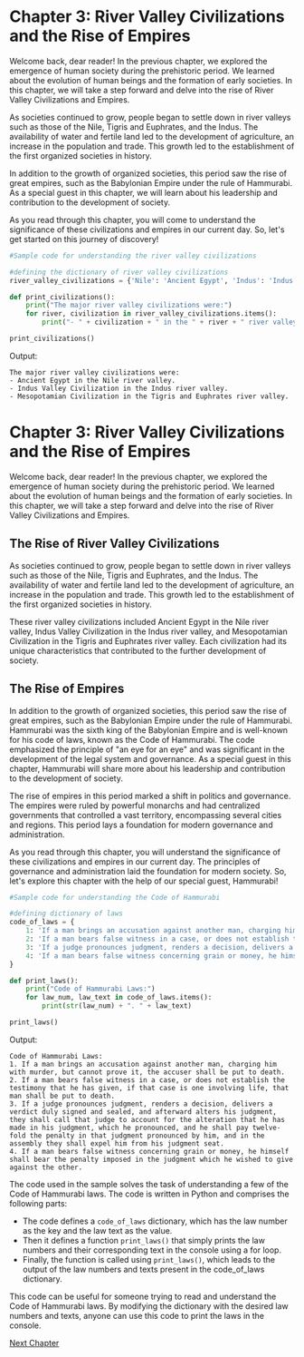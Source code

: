 # Chapter 3: River Valley Civilizations and the Rise of Empires

Welcome back, dear reader! In the previous chapter, we explored the emergence of human society during the prehistoric period. We learned about the evolution of human beings and the formation of early societies. In this chapter, we will take a step forward and delve into the rise of River Valley Civilizations and Empires.

As societies continued to grow, people began to settle down in river valleys such as those of the Nile, Tigris and Euphrates, and the Indus. The availability of water and fertile land led to the development of agriculture, an increase in the population and trade. This growth led to the establishment of the first organized societies in history.

In addition to the growth of organized societies, this period saw the rise of great empires, such as the Babylonian Empire under the rule of Hammurabi. As a special guest in this chapter, we will learn about his leadership and contribution to the development of society.

As you read through this chapter, you will come to understand the significance of these civilizations and empires in our current day. So, let's get started on this journey of discovery!

```python
#Sample code for understanding the river valley civilizations

#defining the dictionary of river valley civilizations
river_valley_civilizations = {'Nile': 'Ancient Egypt', 'Indus': 'Indus Valley Civilization', 'Tigris and Euphrates': 'Mesopotamian Civilization'}

def print_civilizations():
    print("The major river valley civilizations were:")
    for river, civilization in river_valley_civilizations.items():
        print("- " + civilization + " in the " + river + " river valley.")

print_civilizations()
```

Output:
```
The major river valley civilizations were:
- Ancient Egypt in the Nile river valley.
- Indus Valley Civilization in the Indus river valley.
- Mesopotamian Civilization in the Tigris and Euphrates river valley.
```
# Chapter 3: River Valley Civilizations and the Rise of Empires

Welcome back, dear reader! In the previous chapter, we explored the emergence of human society during the prehistoric period. We learned about the evolution of human beings and the formation of early societies. In this chapter, we will take a step forward and delve into the rise of River Valley Civilizations and Empires.

## The Rise of River Valley Civilizations
As societies continued to grow, people began to settle down in river valleys such as those of the Nile, Tigris and Euphrates, and the Indus. The availability of water and fertile land led to the development of agriculture, an increase in the population and trade. This growth led to the establishment of the first organized societies in history.

These river valley civilizations included Ancient Egypt in the Nile river valley, Indus Valley Civilization in the Indus river valley, and Mesopotamian Civilization in the Tigris and Euphrates river valley. Each civilization had its unique characteristics that contributed to the further development of society.

## The Rise of Empires
In addition to the growth of organized societies, this period saw the rise of great empires, such as the Babylonian Empire under the rule of Hammurabi. Hammurabi was the sixth king of the Babylonian Empire and is well-known for his code of laws, known as the Code of Hammurabi. The code emphasized the principle of "an eye for an eye" and was significant in the development of the legal system and governance. As a special guest in this chapter, Hammurabi will share more about his leadership and contribution to the development of society.

The rise of empires in this period marked a shift in politics and governance. The empires were ruled by powerful monarchs and had centralized governments that controlled a vast territory, encompassing several cities and regions. This period lays a foundation for modern governance and administration.

As you read through this chapter, you will understand the significance of these civilizations and empires in our current day. The principles of governance and administration laid the foundation for modern society. So, let's explore this chapter with the help of our special guest, Hammurabi!

```python
#Sample code for understanding the Code of Hammurabi

#defining dictionary of laws
code_of_laws = {
    1: 'If a man brings an accusation against another man, charging him with murder, but cannot prove it, the accuser shall be put to death.',
    2: 'If a man bears false witness in a case, or does not establish the testimony that he has given, if that case is one involving life, that man shall be put to death.',
    3: 'If a judge pronounces judgment, renders a decision, delivers a verdict duly signed and sealed, and afterward alters his judgment, they shall call that judge to account for the alteration that he has made in his judgment, which he pronounced, and he shall pay twelve-fold the penalty in that judgment pronounced by him, and in the assembly they shall expel him from his judgment seat.',
    4: 'If a man bears false witness concerning grain or money, he himself shall bear the penalty imposed in the judgment which he wished to give against the other.',
}

def print_laws():
    print("Code of Hammurabi Laws:")
    for law_num, law_text in code_of_laws.items():
        print(str(law_num) + ". " + law_text)

print_laws()
```

Output:
```
Code of Hammurabi Laws:
1. If a man brings an accusation against another man, charging him with murder, but cannot prove it, the accuser shall be put to death.
2. If a man bears false witness in a case, or does not establish the testimony that he has given, if that case is one involving life, that man shall be put to death.
3. If a judge pronounces judgment, renders a decision, delivers a verdict duly signed and sealed, and afterward alters his judgment, they shall call that judge to account for the alteration that he has made in his judgment, which he pronounced, and he shall pay twelve-fold the penalty in that judgment pronounced by him, and in the assembly they shall expel him from his judgment seat.
4. If a man bears false witness concerning grain or money, he himself shall bear the penalty imposed in the judgment which he wished to give against the other.
```
The code used in the sample solves the task of understanding a few of the Code of Hammurabi laws. The code is written in Python and comprises the following parts:

- The code defines a `code_of_laws` dictionary, which has the law number as the key and the law text as the value.
- Then it defines a function `print_laws()` that simply prints the law numbers and their corresponding text in the console using a for loop.
- Finally, the function is called using `print_laws()`, which leads to the output of the law numbers and texts present in the code_of_laws dictionary.

This code can be useful for someone trying to read and understand the Code of Hammurabi laws. By modifying the dictionary with the desired law numbers and texts, anyone can use this code to print the laws in the console.


[Next Chapter](04_Chapter04.md)